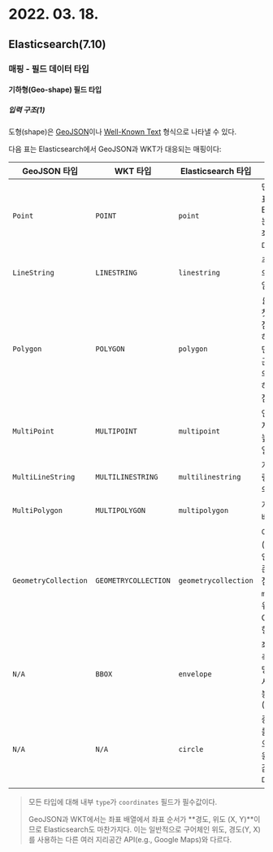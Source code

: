 # 2022. 03. 18.

## Elasticsearch(7.10)

### 매핑 - 필드 데이터 타입

#### 기하형(Geo-shape) 필드 타입

##### 입력 구조(1)

도형(shape)은 [GeoJSON][geojson]이나 [Well-Known Text][wkt] 형식으로 나타낼 수 있다.

다음 표는 Elasticsearch에서 GeoJSON과 WKT가 대응되는 매핑이다:

| GeoJSON 타입         | WKT 타입             | Elasticsearch 타입   | 설명                                                         |
| -------------------- | -------------------- | -------------------- | ------------------------------------------------------------ |
| `Point`              | `POINT`              | `point`              | 단일 기하 좌표. 참고: Elasticsearch는 WGS-84 좌표만 사용한다. |
| `LineString`         | `LINESTRING`         | `linestring`         | 주어진 둘 이상의 점에 대한 임의의 선                         |
| `Polygon`            | `POLYGON`            | `polygon`            | *닫힌* 폴리곤. 첫 점과 마지막 점이 일치해야 하므로 `n` 개의 면을 가진 폴리곤은 `n + 1` 개의 정점이 필요하다. 최소 정점은 `4` 개이다. |
| `MultiPoint`         | `MULTIPOINT`         | `multipoint`         | 연결되지 않았지만 관련성이 높은 점들의 배열.                 |
| `MultiLineString`    | `MULTILINESTRING`    | `multilinestring`    | 개별 라인스트링(linestring)의 배열.                          |
| `MultiPolygon`       | `MULTIPOLYGON`       | `multipolygon`       | 개별 폴리곤의 배열.                                          |
| `GeometryCollection` | `GEOMETRYCOLLECTION` | `geometrycollection` | 여러 타입(e.g., 점과 라인스트링)이 공존할 수 있는 점을 제외하면 `multi*` 도형과 유사한 GeoJSON 도형. |
| `N/A`                | `BBOX`               | `envelope`           | 좌측 상단과 우측 하단의 점만 명시하는 경계 사각형, 혹은 봉투(envelope). |
| `N/A`                | `N/A`                | `circle`             | 중심점과 단위를 가진 반지름으로 명시하는 원. 단위 기본값은 `METERS`이다. |

> 모든 타입에 대해 내부 `type`가 `coordinates` 필드가 필수값이다.
>
> GeoJSON과 WKT에서는 좌표 배열에서 좌표 순서가 **경도, 위도 (X, Y)**이므로 Elasticsearch도 마찬가지다. 이는 일반적으로 구어체인 위도, 경도(Y, X)를 사용하는 다른 여러 지리공간 API(e.g., Google Maps)와 다르다.



[geojson]: http://geojson.org/
[wkt]: https://docs.opengeospatial.org/is/12-063r5/12-063r5.html